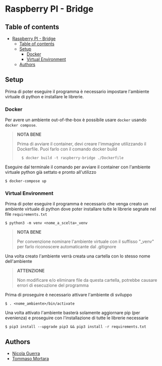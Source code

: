 # Raspberry PI - Bridge

## Table of contents
- [Raspberry PI - Bridge](#raspberry-pi---bridge)
	- [Table of contents](#table-of-contents)
	- [Setup](#setup)
		- [Docker](#docker)
		- [Virtual Environment](#virtual-environment)
	- [Authors](#authors)

## Setup

Prima di poter eseguire il programma è necessario impostare l'ambiente virtuale di python e installare le librerie.

### Docker

Per avere un ambiente out-of-the-box è possibile usare `docker` usando `docker compose`.

> **NOTA BENE**
> 
> Prima di avviare il container, devi creare l'immagine utilizzando il Dockerfile. Puoi farlo con il comando docker build
> 	
> 		$ docker build -t raspberry-bridge ./Dockerfile

Eseguire dal terminale il comando per avviare il container con l'ambiente virtuale python già settato e pronto all'utilizzo

	$ docker-compose up


### Virtual Environment

Prima di poter eseguire il programma è necessario che venga creato un ambiente virtuale di python dove poter installare tutte le librerie segnate nel file `requirements.txt`

	$ python3 -m venv <nome_a_scelta>_venv

> **NOTA BENE**
>
> Per convenzione nominare l'ambiente virtuale con il suffisso "_venv" per farlo riconoscere automaticante dal .gitignore

Una volta creato l'ambiente verrà creata una cartella con lo stesso nome dell'ambiente

> **ATTENZIONE**
>
> Non modificare e/o eliminare file da questa cartella, potrebbe causare errori di esecuzione del programma


Prima di proseguire è necessario attivare l'ambiente di sviluppo

	$ . <nome_ambiente>/bin/activate

Una volta attivato l'ambiente basterà solamente aggiornare pip (per evenienza) e proseguire con l'installazione di tutte le librerie necessarie

	$ pip3 install --upgrade pip3 && pip3 install -r requirements.txt

## Authors

- [Nicola Guerra](https://github.com/Ng2k)
- [Tommaso Mortara](https://github.com/Tommyjak)